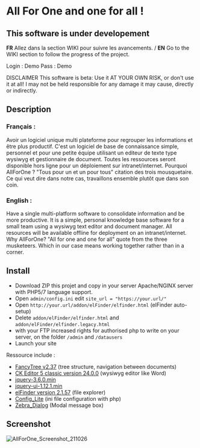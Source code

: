 # All For One and one for all !
 
## This software is under developement
**FR** Allez dans la section WIKI pour suivre les avancements. / **EN** Go to the WIKI section to follow the progress of the project.

Login : Demo  Pass : Demo

DISCLAIMER
This software is beta: Use it AT YOUR OWN RISK, or don't use it at all! I may not be held responsible for any damage it may cause, directly or indirectly.

## Description
### Français :

Avoir un logiciel unique multi plateforme pour regrouper les informations et être plus productif.
C'est un logiciel de base de connaissance simple, personnel et pour une petite équipe utilisant un editeur de texte type wysiwyg et gestionnaire de document. 
Toutes les ressources seront disponible hors ligne pour un déploiement sur intranet/internet.
Pourquoi AllForOne ? 
"Tous pour un et un pour tous" citation des trois mousquetaire. Ce qui veut dire dans notre cas, travaillons ensemble plutôt que dans son coin. 

### English : 

Have a single multi-platform software to consolidate information and be more productive.
It is a simple, personal knowledge base software for a small team using a wysiwyg text editor and document manager. 
All resources will be available offline for deployment on an intranet/internet.
Why AllForOne? 
"All for one and one for all" quote from the three musketeers. Which in our case means working together rather than in a corner. 

## Install

- Download ZIP this projet and copy in your server Apache/NGINX server with PHP5/7 language support.
- Open `admin/config.ini` edit `site_url = "https://your.url/"`
- Open `http://your.url/addon/elFinder/elfinder.html` (elFinder auto-setup)
- Delete `addon/elFinder/elfinder.html` and `addon/elFinder/elfinder.legacy.html`
- with your FTP increased rights for authorised php to write on your server, on the folder `/admin` and `/datausers`
- Launch your site

Ressource include :
- [FancyTree v2.37](https://github.com/mar10/fancytree) (tree structure, navigation between documents)
- [CK Editor 5 classic version 24.0.0](https://ckeditor.com/ckeditor-5/download/) (wysiwyg editor like Word)
- [jquery-3.6.0.min](https://jquery.com/)
- [jquery-ui-1.12.1.min](https://jqueryui.com/)
- [elFinder version 2.1.57](https://github.com/Studio-42/elFinder) (file explorer)
- [Config_Lite](https://github.com/pear/Config_Lite) (ini file configuration with php)
- [Zebra_Dialog](https://github.com/stefangabos/Zebra_Dialog) (Modal message box)

## Screenshot

![AllForOne_Screenshot_211026](https://user-images.githubusercontent.com/32821700/138907487-c99e579b-6f68-4b14-ae57-dfab6e8bdf35.png)
